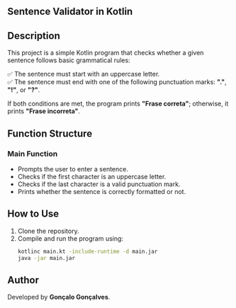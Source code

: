 ## **Sentence Validator in Kotlin**  

## **Description**  

This project is a simple Kotlin program that checks whether a given sentence follows basic grammatical rules:  

✅ The sentence must start with an uppercase letter.  
✅ The sentence must end with one of the following punctuation marks: **"."**, **"!"**, or **"?"**.  

If both conditions are met, the program prints **"Frase correta"**; otherwise, it prints **"Frase incorreta"**.  

## **Function Structure**  

### **Main Function**  
- Prompts the user to enter a sentence.  
- Checks if the first character is an uppercase letter.  
- Checks if the last character is a valid punctuation mark.  
- Prints whether the sentence is correctly formatted or not.  

## **How to Use**  

1. Clone the repository.  
2. Compile and run the program using:  
   ```bash
   kotlinc main.kt -include-runtime -d main.jar
   java -jar main.jar

## **Author**

Developed by **Gonçalo Gonçalves**.

